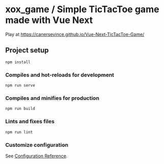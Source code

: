 # xox_game / Simple TicTacToe game made with Vue Next


Play at https://canersevince.github.io/Vue-Next-TicTacToe-Game/




## Project setup
```
npm install
```

### Compiles and hot-reloads for development
```
npm run serve
```

### Compiles and minifies for production
```
npm run build
```

### Lints and fixes files
```
npm run lint
```

### Customize configuration
See [Configuration Reference](https://cli.vuejs.org/config/).
